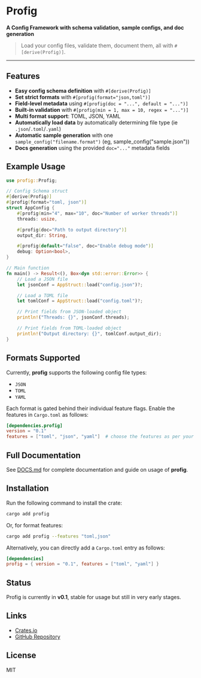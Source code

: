 # Profig
**A Config Framework with schema validation, sample configs, and doc generation**
> Load your config files, validate them, document them, all with `#[derive(Profig)]`.

---

## Features
- **Easy config schema definition** with `#[derive(Profig)]`
- **Set strict formats** with `#[profig(format="json,toml")]`
- **Field-level metadata** using `#[profig(doc = "...", default = "...")]`
- **Built-in validation** with `#[profig(min = 1, max = 10, regex = "...")]`
- **Multi format support**: TOML, JSON, YAML
- **Automatically load data** by automatically determining file type (ie `.json`/`.toml`/`.yaml`)
- **Automatic sample generation** with one `sample_config("filename.format")` (eg, sample_config("sample.json"))
- **Docs generation** using the provided `doc="..."` metadata fields

## Example Usage

```rust
use profig::Profig;

// Config Schema struct
#[derive(Profig)]
#[profig(format="toml, json")]
struct AppConfig {
    #[profig(min="4", max="10", doc="Number of worker threads")]
    threads: usize,

    #[profig(doc="Path to output directory")]
    output_dir: String,

    #[profig(default="false", doc="Enable debug mode")]
    debug: Option<bool>,
}

// Main function
fn main() -> Result<(), Box<dyn std::error::Error>> {
    // Load a JSON file
    let jsonConf = AppStruct::load("config.json")?;

    // Load a TOML file
    let tomlConf = AppStruct::load("config.toml")?;

    // Print fields from JSON-loaded object
    println!("Threads: {}", jsonConf.threads);

    // Print fields from TOML-loaded object
    println!("Output directory: {}", tomlConf.output_dir);
}
```

## Formats Supported
Currently, **profig** supports the following config file types:
- `JSON`
- `TOML`
- `YAML`

Each format is gated behind their individual feature flags. Enable the features in `Cargo.toml` as follows:
```toml
[dependencies.profig]
version = "0.1"
features = ["toml", "json", "yaml"]  # choose the features as per your requirements
```

## Full Documentation
See [DOCS.md](https://github.com/aether-flux/profig/blob/main/DOCS.md) for complete documentation and guide on usage of **profig**.

## Installation
Run the following command to install the crate:
```bash
cargo add profig
```

Or, for format features:
```bash
cargo add profig --features "toml,json"
```

Alternatively, you can directly add a `Cargo.toml` entry as follows:
```toml
[dependencies]
profig = { version = "0.1", features = ["toml", "yaml"] }
```

## Status
Profig is currently in **v0.1**, stable for usage but still in very early stages.

## Links
- [Crates.io](https://crates.io/crates/profig)
- [GitHub Repository](https://github.com/aether-flux/profig)

## License
MIT

